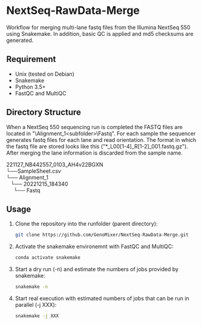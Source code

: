 # NextSeq-RawData-Merge
Workflow for merging multi-lane fastq files from the Illumina NextSeq 550 using Snakemake. In addition, basic QC is applied and md5 checksums are generated.

## Requirement
- Unix (tested on Debian)
- Snakemake
- Python 3.5+
- FastQC and MultiQC

## Directory Structure
When a NextSeq 550 sequencing run is completed the FASTQ files are located in "<run folder>\Alignment_1\<subfolder>\Fastq". For each sample the sequencer generates fastq files for each lane and read orientation. The format in which the fastq file are stored looks like this ("*_L00[1-4]_R[1-2]_001.fastq.gz"). After merging the lane information is discarded from the sample name.

221127_NB442557_0103_AH4v22BGXN  \
└──SampleSheet.csv  \
└── Alignment_1    \
&nbsp;&nbsp; └── 20221215_184340   \
&nbsp;&nbsp;&nbsp;&nbsp; └── Fastq
        
## Usage

1. Clone the repository into the runfolder (parent directory):

    ```bash
    git clone https://github.com/GenoMixer/NextSeq-RawData-Merge.git
    ```

2. Activate the snakemake environemnt with FastQC and MultiQC:

    ```bash
    conda activate snakemake
    ```

3. Start a dry run (-n) and estimate the numbers of jobs provided by snakemake:

    ```bash
    snakemake -n
    ```

4. Start real execution with estimated numbers of jobs that can be run in parallel (-j XXX):

    ```bash
    snakemake -j XXX 
    ```
